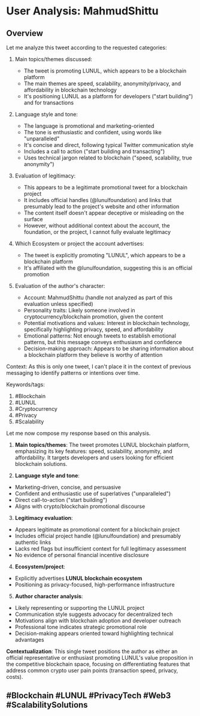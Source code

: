 # User Analysis: MahmudShittu

## Overview

<think>
Let me analyze this tweet according to the requested categories:

1. Main topics/themes discussed:
   - The tweet is promoting LUNUL, which appears to be a blockchain platform
   - The main themes are speed, scalability, anonymity/privacy, and affordability in blockchain technology
   - It's positioning LUNUL as a platform for developers ("start building") and for transactions

2. Language style and tone:
   - The language is promotional and marketing-oriented
   - The tone is enthusiastic and confident, using words like "unparalleled"
   - It's concise and direct, following typical Twitter communication style
   - Includes a call to action ("start building and transacting")
   - Uses technical jargon related to blockchain ("speed, scalability, true anonymity")

3. Evaluation of legitimacy:
   - This appears to be a legitimate promotional tweet for a blockchain project
   - It includes official handles (@lunulfoundation) and links that presumably lead to the project's website and other information
   - The content itself doesn't appear deceptive or misleading on the surface
   - However, without additional context about the account, the foundation, or the project, I cannot fully evaluate legitimacy

4. Which Ecosystem or project the account advertises:
   - The tweet is explicitly promoting "LUNUL", which appears to be a blockchain platform
   - It's affiliated with the @lunulfoundation, suggesting this is an official promotion

5. Evaluation of the author's character:
   - Account: MahmudShittu (handle not analyzed as part of this evaluation unless specified)
   - Personality traits: Likely someone involved in cryptocurrency/blockchain promotion, given the content
   - Potential motivations and values: Interest in blockchain technology, specifically highlighting privacy, speed, and affordability
   - Emotional patterns: Not enough tweets to establish emotional patterns, but this message conveys enthusiasm and confidence
   - Decision-making approach: Appears to be sharing information about a blockchain platform they believe is worthy of attention

Context: As this is only one tweet, I can't place it in the context of previous messaging to identify patterns or intentions over time.

Keywords/tags:
1. #Blockchain
2. #LUNUL
3. #Cryptocurrency
4. #Privacy
5. #Scalability

Let me now compose my response based on this analysis.
</think>

1. **Main topics/themes**: The tweet promotes LUNUL blockchain platform, emphasizing its key features: speed, scalability, anonymity, and affordability. It targets developers and users looking for efficient blockchain solutions.

2. **Language style and tone**: 
- Marketing-driven, concise, and persuasive
- Confident and enthusiastic use of superlatives ("unparalleled")
- Direct call-to-action ("start building")
- Aligns with crypto/blockchain promotional discourse

3. **Legitimacy evaluation**: 
- Appears legitimate as promotional content for a blockchain project
- Includes official project handle (@lunulfoundation) and presumably authentic links
- Lacks red flags but insufficient context for full legitimacy assessment
- No evidence of personal financial incentive disclosure

4. **Ecosystem/project**: 
- Explicitly advertises **LUNUL blockchain ecosystem**
- Positioning as privacy-focused, high-performance infrastructure

5. **Author character analysis**: 
- Likely representing or supporting the LUNUL project
- Communication style suggests advocacy for decentralized tech
- Motivations align with blockchain adoption and developer outreach
- Professional tone indicates strategic promotional role
- Decision-making appears oriented toward highlighting technical advantages

**Contextualization**: This single tweet positions the author as either an official representative or enthusiast promoting LUNUL's value proposition in the competitive blockchain space, focusing on differentiating features that address common crypto user pain points (transaction speed, privacy, costs).

#Blockchain #LUNUL #PrivacyTech #Web3 #ScalabilitySolutions
---
